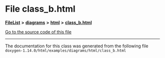 

# File class\_b.html



[**FileList**](files.md) **>** [**diagrams**](dir_1d8108902fe9fce2c57b5dd3e7275f0e.md) **>** [**html**](dir_4a624174fd5a184fb57d315f1eb34b84.md) **>** [**class\_b.html**](class__b_8html.md)

[Go to the source code of this file](class__b_8html_source.md)





































































------------------------------
The documentation for this class was generated from the following file `doxygen-1.14.0/html/examples/diagrams/html/class_b.html`

